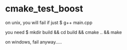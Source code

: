 # cmake_test_boost

on unix, you will fail if just 
$ g++ main.cpp

you need 
$ mkdir build && cd build && cmake .. && make

on windows, fail anyway.....
